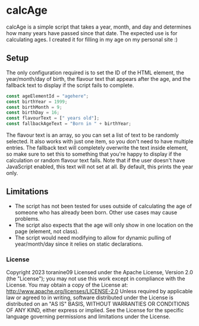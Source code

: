 # calcAge
calcAge is a simple script that takes a year, month, and day and determines how many years have passed since that date. The expected use is for calculating ages. I created it for filling in my age on my personal site :)

## Setup
The only configuration required is to set the ID of the HTML element, the year/month/day of birth, the flavour text that appears after the age, and the fallback text to display if the script fails to complete.
```js
const ageElementId = "agehere";
const birthYear = 1999;
const birthMonth = 9;
const birthDay = 16;
const flavourText = [" years old"];
const fallbackAgeText = "Born in " + birthYear;
```
The flavour text is an array, so you can set a list of text to be randomly selected. It also works with just one item, so you don't need to have multiple entries.
The fallback text will completely overwrite the text inside element, so make sure to set this to something that you're happy to display if the calculation or random flavour text fails. Note that if the user doesn't have JavaScript enabled, this text will not set at all. By default, this prints the year only.

## Limitations
- The script has not been tested for uses outside of calculating the age of someone who has already been born. Other use cases may cause problems.
- The script also expects that the age will only show in one location on the page (element, not class).
- The script would need modifying to allow for dynamic pulling of year/month/day since it relies on static declarations.

### License
Copyright 2023 toranine09
Licensed under the Apache License, Version 2.0 (the "License"); you may not use this work except in compliance with the License.
You may obtain a copy of the License at: http://www.apache.org/licenses/LICENSE-2.0
Unless required by applicable law or agreed to in writing, software distributed under the License is distributed on an "AS IS" BASIS, WITHOUT WARRANTIES OR CONDITIONS OF ANY KIND, either express or implied. See the License for the specific language governing permissions and limitations under the License.
